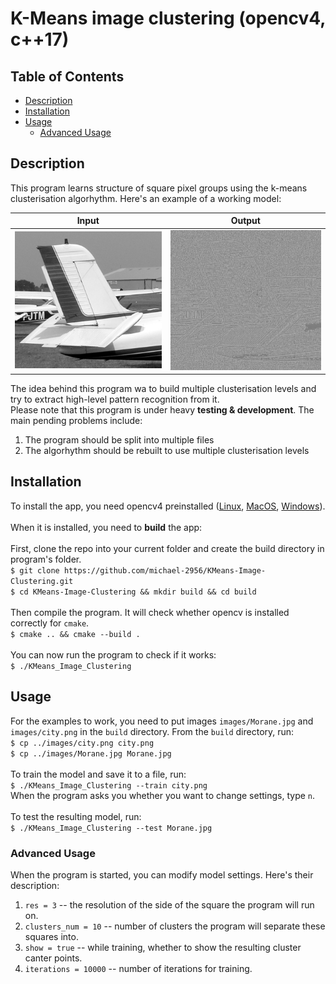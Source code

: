 # K-Means image clustering (opencv4, c++17)

## Table of Contents

- [Description](#description)
- [Installation](#installation)
- [Usage](#usage)
  - [Advanced Usage](#advanced-usage)

## Description

This program learns structure of square pixel groups using the k-means clusterisation algorhythm. Here's an example of a working model:

Input             |  Output
:-------------------------:|:-------------------------:
![Morane_wing.png](examples/Morane_wing.png?raw=true "Input")  |  ![Morane_wing_out.png](examples/Morane_wing_out.png?raw=true "Output")

The idea behind this program wa to build multiple clusterisation levels and try to extract high-level pattern recognition from it.\
Please note that this program is under heavy **testing & development**. The main pending problems include:
1) The program should be split into multiple files
2) The algorhythm should be rebuilt to use multiple clusterisation levels

## Installation

To install the app, you need opencv4 preinstalled ([Linux](https://docs.opencv.org/master/d7/d9f/tutorial_linux_install.html), [MacOS](https://docs.opencv.org/master/d0/db2/tutorial_macos_install.html), [Windows](https://docs.opencv.org/master/d3/d52/tutorial_windows_install.html)).\
\
When it is installed, you need to **build** the app:\
\
First, clone the repo into your current folder and create the build directory in program's folder.\
```$ git clone https://github.com/michael-2956/KMeans-Image-Clustering.git```\
```$ cd KMeans-Image-Clustering && mkdir build && cd build```\
\
Then compile the program. It will check whether opencv is installed correctly for `cmake`.\
```$ cmake .. && cmake --build .```\
\
You can now run the program to check if it works:\
```$ ./KMeans_Image_Clustering```

## Usage

For the examples to work, you need to put images `images/Morane.jpg` and `images/city.png` in the `build` directory. From the `build` directory, run:\
```$ cp ../images/city.png city.png```\
```$ cp ../images/Morane.jpg Morane.jpg```\
\
To train the model and save it to a file, run:\
```$ ./KMeans_Image_Clustering --train city.png```\
When the program asks you whether you want to change settings, type `n`.\
\
To test the resulting model, run:\
```$ ./KMeans_Image_Clustering --test Morane.jpg```

### Advanced Usage

When the program is started, you can modify model settings. Here's their description:
1) `res = 3` -- the resolution of the side of the square the program will run on.
2) `clusters_num = 10` -- number of clusters the program will separate these squares into.
3) `show = true` -- while training, whether to show the resulting cluster canter points.
4) `iterations = 10000` -- number of iterations for training.